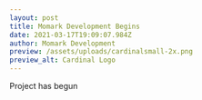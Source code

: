 ```yaml
---
layout: post
title: Momark Development Begins
date: 2021-03-17T19:09:07.984Z
author: Momark Development
preview: /assets/uploads/cardinalsmall-2x.png
preview_alt: Cardinal Logo
---
```

Project has begun